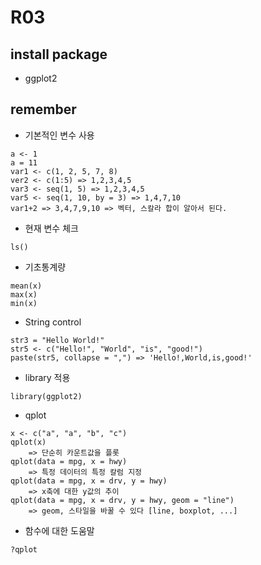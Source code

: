# R03

## install package
- ggplot2

## remember

- 기본적인 변수 사용
~~~
a <- 1
a = 11
var1 <- c(1, 2, 5, 7, 8)
ver2 <- c(1:5) => 1,2,3,4,5
var3 <- seq(1, 5) => 1,2,3,4,5
var5 <- seq(1, 10, by = 3) => 1,4,7,10
var1+2 => 3,4,7,9,10 => 벡터, 스칼라 합이 알아서 된다.
~~~

- 현재 변수 체크
~~~
ls()
~~~

- 기초통계량
~~~
mean(x)
max(x)
min(x)
~~~

- String control
~~~
str3 = "Hello World!"
str5 <- c("Hello!", "World", "is", "good!")
paste(str5, collapse = ",") => 'Hello!,World,is,good!'
~~~

- library 적용
~~~
library(ggplot2)
~~~

- qplot
~~~
x <- c("a", "a", "b", "c")
qplot(x) 
    => 단순히 카운트값을 플롯
qplot(data = mpg, x = hwy)
    => 특정 데이터의 특정 칼럼 지정
qplot(data = mpg, x = drv, y = hwy)
    => x축에 대한 y값의 추이
qplot(data = mpg, x = drv, y = hwy, geom = "line")
    => geom, 스타일을 바꿀 수 있다 [line, boxplot, ...]
~~~

- 함수에 대한 도움말
~~~
?qplot
~~~
